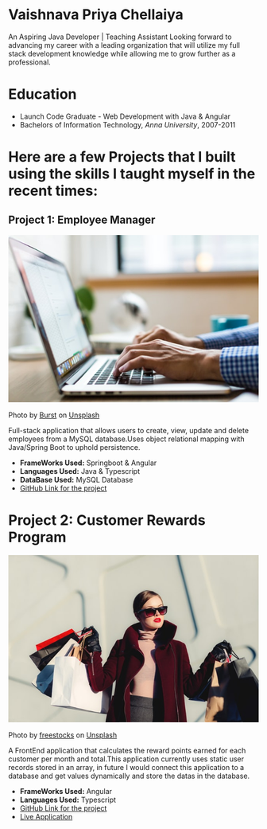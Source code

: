
# Vaishnava Priya Chellaiya
An Aspiring Java Developer | Teaching Assistant Looking forward to advancing my career with a leading organization that will utilize my full stack development knowledge while allowing me to grow further as a professional.


# Education
* Launch Code Graduate - Web Development with Java & Angular
* Bachelors of Information Technology, *Anna University*, 2007-2011

# Here are a few Projects that I built using the skills I taught myself in the recent times:

## Project 1: Employee Manager
![alt text](burst-kUqqaRjJuw0-unsplash.jpg)

Photo by <a href="https://unsplash.com/@burst?utm_source=unsplash&utm_medium=referral&utm_content=creditCopyText">Burst</a> on <a href="https://unsplash.com/s/photos/typing?utm_source=unsplash&utm_medium=referral&utm_content=creditCopyText">Unsplash</a>  

Full-stack application that allows users to create, view, update and delete employees from a MySQL database.Uses object relational mapping with Java/Spring Boot to uphold persistence.

* **FrameWorks Used:** Springboot & Angular
* **Languages Used:** Java & Typescript
* **DataBase Used:** MySQL Database
* [GitHub Link for the project](https://github.com/vaishupriya90/employee-manager)

# Project 2: Customer Rewards Program
![alt text](freestocks-_3Q3tsJ01nc-unsplash.jpg)

Photo by <a href="https://unsplash.com/@freestocks?utm_source=unsplash&utm_medium=referral&utm_content=creditCopyText">freestocks</a> on <a href="https://unsplash.com/s/photos/shopping-and-rewards?utm_source=unsplash&utm_medium=referral&utm_content=creditCopyText">Unsplash</a>
  
A FrontEnd application that calculates the reward points earned for each customer per month and total.This application currently uses static user records stored in an array, in future I would connect this application to a database and get values dynamically and store the datas in the database.

* **FrameWorks Used:** Angular
* **Languages Used:** Typescript
* [GitHub Link for the project](https://github.com/vaishupriya90/customer-rewards)
* [Live Application](https://calculate-customer-rewards.netlify.app/#)






